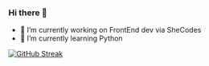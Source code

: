 ### Hi there 👋

- 🔭 I’m currently working on FrontEnd dev via SheCodes
- 🌱 I’m currently learning Python 

[![GitHub Streak](http://github-readme-streak-stats.herokuapp.com?user=pantearezaee&theme=highcontrast&hide_border=true&date_format=M%20j%5B%2C%20Y%5D)](https://git.io/streak-stats)
